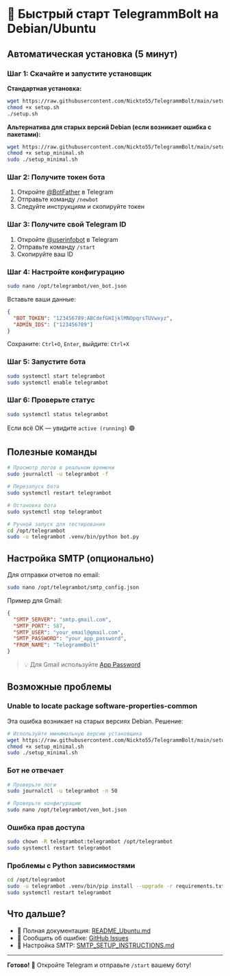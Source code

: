 # 🚀 Быстрый старт TelegrammBolt на Debian/Ubuntu

## Автоматическая установка (5 минут)

### Шаг 1: Скачайте и запустите установщик

**Стандартная установка:**
```bash
wget https://raw.githubusercontent.com/Nickto55/TelegrammBolt/main/setup.sh
chmod +x setup.sh
./setup.sh
```

**Альтернатива для старых версий Debian (если возникает ошибка с пакетами):**
```bash
wget https://raw.githubusercontent.com/Nickto55/TelegrammBolt/main/setup_minimal.sh
chmod +x setup_minimal.sh
sudo ./setup_minimal.sh
```

### Шаг 2: Получите токен бота

1. Откройте [@BotFather](https://t.me/BotFather) в Telegram
2. Отправьте команду `/newbot`
3. Следуйте инструкциям и скопируйте токен

### Шаг 3: Получите свой Telegram ID

1. Откройте [@userinfobot](https://t.me/userinfobot) в Telegram
2. Отправьте команду `/start`
3. Скопируйте ваш ID

### Шаг 4: Настройте конфигурацию

```bash
sudo nano /opt/telegrambot/ven_bot.json
```

Вставьте ваши данные:
```json
{
  "BOT_TOKEN": "123456789:ABCdefGHIjklMNOpqrsTUVwxyz",
  "ADMIN_IDS": ["123456789"]
}
```

Сохраните: `Ctrl+O`, `Enter`, выйдите: `Ctrl+X`

### Шаг 5: Запустите бота

```bash
sudo systemctl start telegrambot
sudo systemctl enable telegrambot
```

### Шаг 6: Проверьте статус

```bash
sudo systemctl status telegrambot
```

Если всё OK — увидите `active (running)` 🟢

## Полезные команды

```bash
# Просмотр логов в реальном времени
sudo journalctl -u telegrambot -f

# Перезапуск бота
sudo systemctl restart telegrambot

# Остановка бота
sudo systemctl stop telegrambot

# Ручной запуск для тестирования
cd /opt/telegrambot
sudo -u telegrambot .venv/bin/python bot.py
```

## Настройка SMTP (опционально)

Для отправки отчетов по email:

```bash
sudo nano /opt/telegrambot/smtp_config.json
```

Пример для Gmail:
```json
{
  "SMTP_SERVER": "smtp.gmail.com",
  "SMTP_PORT": 587,
  "SMTP_USER": "your_email@gmail.com",
  "SMTP_PASSWORD": "your_app_password",
  "FROM_NAME": "TelegrammBolt"
}
```

> 💡 Для Gmail используйте [App Password](https://support.google.com/accounts/answer/185833)

## Возможные проблемы

### Unable to locate package software-properties-common

Эта ошибка возникает на старых версиях Debian. Решение:

```bash
# Используйте минимальную версию установщика
wget https://raw.githubusercontent.com/Nickto55/TelegrammBolt/main/setup_minimal.sh
chmod +x setup_minimal.sh
sudo ./setup_minimal.sh
```

### Бот не отвечает

```bash
# Проверьте логи
sudo journalctl -u telegrambot -n 50

# Проверьте конфигурацию
sudo nano /opt/telegrambot/ven_bot.json
```

### Ошибка прав доступа

```bash
sudo chown -R telegrambot:telegrambot /opt/telegrambot
sudo systemctl restart telegrambot
```

### Проблемы с Python зависимостями

```bash
cd /opt/telegrambot
sudo -u telegrambot .venv/bin/pip install --upgrade -r requirements.txt
sudo systemctl restart telegrambot
```

## Что дальше?

- 📖 Полная документация: [README_Ubuntu.md](README_Ubuntu.md)
- 🐛 Сообщить об ошибке: [GitHub Issues](https://github.com/Nickto55/TelegrammBolt/issues)
- 📧 Настройка SMTP: [SMTP_SETUP_INSTRUCTIONS.md](SMTP_SETUP_INSTRUCTIONS.md)

---

**Готово!** 🎉 Откройте Telegram и отправьте `/start` вашему боту!
